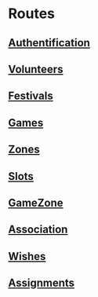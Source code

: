 # Routes

## [Authentification](./Authentification/Authentification.md)

## [Volunteers](./Volunteers/Volunteers.md)

## [Festivals](./Festivals/Festivals.md)

## [Games](./Games/Games.md)

## [Zones](./Zones/Zones.md)

## [Slots](./Slots/Slots.md)

## [GameZone](./GameZone/GameZone.md)

## [Association](./Association/Association.md)

## [Wishes](./Wishes/Wishes.md)

## [Assignments](./Assignments/Assignments.md)
